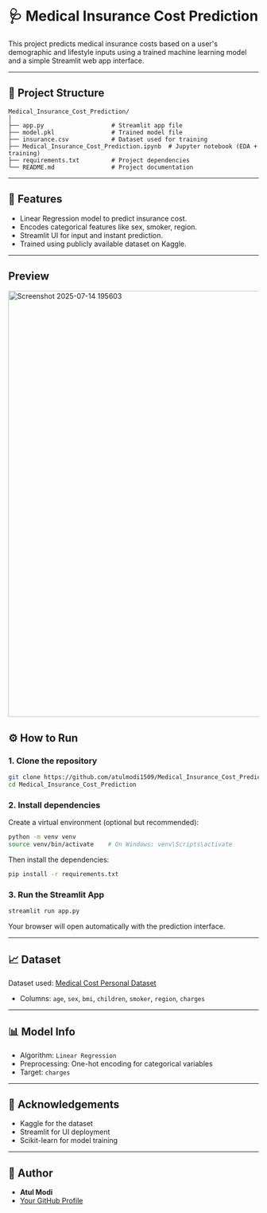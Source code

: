 
# 🩺 Medical Insurance Cost Prediction

This project predicts medical insurance costs based on a user's demographic and lifestyle inputs using a trained machine learning model and a simple Streamlit web app interface.

---

## 📂 Project Structure

```
Medical_Insurance_Cost_Prediction/
│
├── app.py                   # Streamlit app file
├── model.pkl                # Trained model file
├── insurance.csv            # Dataset used for training
├── Medical_Insurance_Cost_Prediction.ipynb  # Jupyter notebook (EDA + training)
├── requirements.txt         # Project dependencies
└── README.md                # Project documentation
```

---

## 📌 Features

- Linear Regression model to predict insurance cost.
- Encodes categorical features like sex, smoker, region.
- Streamlit UI for input and instant prediction.
- Trained using publicly available dataset on Kaggle.

---

## Preview

<img width="914" height="856" alt="Screenshot 2025-07-14 195603" src="https://github.com/user-attachments/assets/9f2485a0-3484-40b7-80cd-cc0351ecdf96" />


## ⚙️ How to Run

### 1. Clone the repository

```bash
git clone https://github.com/atulmodi1509/Medical_Insurance_Cost_Prediction.git
cd Medical_Insurance_Cost_Prediction
```

### 2. Install dependencies

Create a virtual environment (optional but recommended):

```bash
python -m venv venv
source venv/bin/activate    # On Windows: venv\Scripts\activate
```

Then install the dependencies:

```bash
pip install -r requirements.txt
```

### 3. Run the Streamlit App

```bash
streamlit run app.py
```

Your browser will open automatically with the prediction interface.

---

## 📈 Dataset

Dataset used: [Medical Cost Personal Dataset](https://www.kaggle.com/datasets/mirichoi0218/insurance)  
- Columns: `age`, `sex`, `bmi`, `children`, `smoker`, `region`, `charges`

---

## 📊 Model Info

- Algorithm: `Linear Regression`
- Preprocessing: One-hot encoding for categorical variables
- Target: `charges`

---

## 🙌 Acknowledgements

- Kaggle for the dataset
- Streamlit for UI deployment
- Scikit-learn for model training

---

## 🧠 Author

- **Atul Modi**
- [Your GitHub Profile](https://github.com/atulmodi1509)
